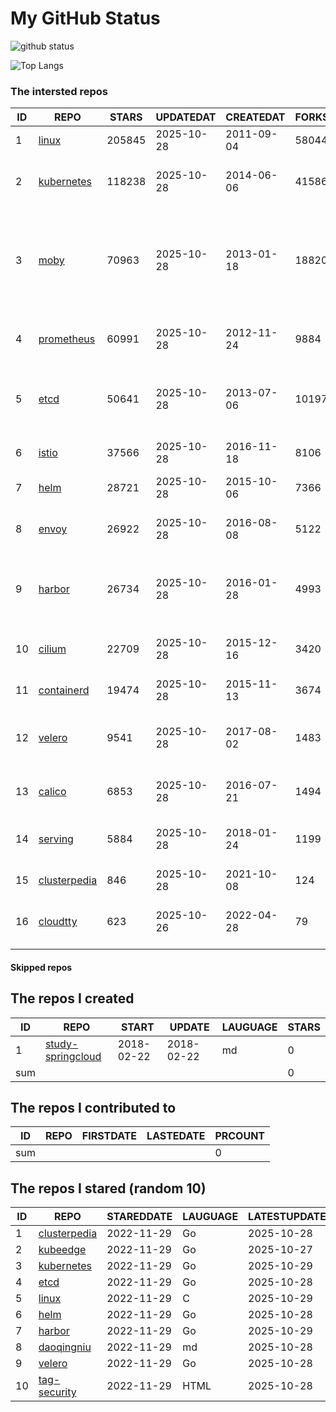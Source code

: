 # My GitHub Status

<img src="https://github-readme-stats-1.yihong0618.vercel.app/api?username=daoqingniu&show_icons=true&&&hide_title=true&count_private=true" alt="github status" />

![Top Langs](https://github-readme-stats-1.yihong0618.vercel.app/api/top-langs/?username=daoqingniu&layout=compact)

<!--START_SECTION:github_repos-->
### The intersted repos
| ID |                              REPO                               | STARS  | UPDATEDAT  | CREATEDAT  | FORKSCOUNT |                                                DESCRIPTIONS                                                |
|----|-----------------------------------------------------------------|--------|------------|------------|------------|------------------------------------------------------------------------------------------------------------|
|  1 | [linux](https://github.com/torvalds/linux)                      | 205845 | 2025-10-28 | 2011-09-04 |      58044 | Linux kernel source tree                                                                                   |
|  2 | [kubernetes](https://github.com/kubernetes/kubernetes)          | 118238 | 2025-10-28 | 2014-06-06 |      41586 | Production-Grade Container Scheduling and Management                                                       |
|  3 | [moby](https://github.com/moby/moby)                            |  70963 | 2025-10-28 | 2013-01-18 |      18820 | The Moby Project - a collaborative project for the container ecosystem to assemble container-based systems |
|  4 | [prometheus](https://github.com/prometheus/prometheus)          |  60991 | 2025-10-28 | 2012-11-24 |       9884 | The Prometheus monitoring system and time series database.                                                 |
|  5 | [etcd](https://github.com/etcd-io/etcd)                         |  50641 | 2025-10-28 | 2013-07-06 |      10197 | Distributed reliable key-value store for the most critical data of a distributed system                    |
|  6 | [istio](https://github.com/istio/istio)                         |  37566 | 2025-10-28 | 2016-11-18 |       8106 | Connect, secure, control, and observe services.                                                            |
|  7 | [helm](https://github.com/helm/helm)                            |  28721 | 2025-10-28 | 2015-10-06 |       7366 | The Kubernetes Package Manager                                                                             |
|  8 | [envoy](https://github.com/envoyproxy/envoy)                    |  26922 | 2025-10-28 | 2016-08-08 |       5122 | Cloud-native high-performance edge/middle/service proxy                                                    |
|  9 | [harbor](https://github.com/goharbor/harbor)                    |  26734 | 2025-10-28 | 2016-01-28 |       4993 | An open source trusted cloud native registry project that stores, signs, and scans content.                |
| 10 | [cilium](https://github.com/cilium/cilium)                      |  22709 | 2025-10-28 | 2015-12-16 |       3420 | eBPF-based Networking, Security, and Observability                                                         |
| 11 | [containerd](https://github.com/containerd/containerd)          |  19474 | 2025-10-28 | 2015-11-13 |       3674 | An open and reliable container runtime                                                                     |
| 12 | [velero](https://github.com/vmware-tanzu/velero)                |   9541 | 2025-10-28 | 2017-08-02 |       1483 | Backup and migrate Kubernetes applications and their persistent volumes                                    |
| 13 | [calico](https://github.com/projectcalico/calico)               |   6853 | 2025-10-28 | 2016-07-21 |       1494 | Cloud native networking and network security                                                               |
| 14 | [serving](https://github.com/knative/serving)                   |   5884 | 2025-10-28 | 2018-01-24 |       1199 | Kubernetes-based, scale-to-zero, request-driven compute                                                    |
| 15 | [clusterpedia](https://github.com/clusterpedia-io/clusterpedia) |    846 | 2025-10-28 | 2021-10-08 |        124 | The Encyclopedia of Kubernetes clusters                                                                    |
| 16 | [cloudtty](https://github.com/cloudtty/cloudtty)                |    623 | 2025-10-26 | 2022-04-28 |         79 | A Friendly Kubernetes CloudShell (Web Terminal) !                                                          |



#### Skipped repos
<!--END_SECTION:github_repos-->

<!--START_SECTION:my_github-->
## The repos I created
| ID  |                                 REPO                                 |   START    |   UPDATE   | LAUGUAGE | STARS |
|-----|----------------------------------------------------------------------|------------|------------|----------|-------|
|   1 | [study-springcloud](https://github.com/daoqingniu/study-springcloud) | 2018-02-22 | 2018-02-22 | md       |     0 |
| sum |                                                                      |            |            |          |     0 |

## The repos I contributed to
| ID  | REPO | FIRSTDATE | LASTEDATE | PRCOUNT |
|-----|------|-----------|-----------|---------|
| sum |      |           |           |       0 |

## The repos I stared (random 10)
| ID |                              REPO                               | STAREDDATE | LAUGUAGE | LATESTUPDATE |
|----|-----------------------------------------------------------------|------------|----------|--------------|
|  1 | [clusterpedia](https://github.com/clusterpedia-io/clusterpedia) | 2022-11-29 | Go       | 2025-10-28   |
|  2 | [kubeedge](https://github.com/kubeedge/kubeedge)                | 2022-11-29 | Go       | 2025-10-27   |
|  3 | [kubernetes](https://github.com/kubernetes/kubernetes)          | 2022-11-29 | Go       | 2025-10-29   |
|  4 | [etcd](https://github.com/etcd-io/etcd)                         | 2022-11-29 | Go       | 2025-10-28   |
|  5 | [linux](https://github.com/torvalds/linux)                      | 2022-11-29 | C        | 2025-10-29   |
|  6 | [helm](https://github.com/helm/helm)                            | 2022-11-29 | Go       | 2025-10-28   |
|  7 | [harbor](https://github.com/goharbor/harbor)                    | 2022-11-29 | Go       | 2025-10-29   |
|  8 | [daoqingniu](https://github.com/daoqingniu/daoqingniu)          | 2022-11-29 | md       | 2025-10-28   |
|  9 | [velero](https://github.com/vmware-tanzu/velero)                | 2022-11-29 | Go       | 2025-10-28   |
| 10 | [tag-security](https://github.com/cncf/tag-security)            | 2022-11-29 | HTML     | 2025-10-28   |

<!--END_SECTION:my_github-->

